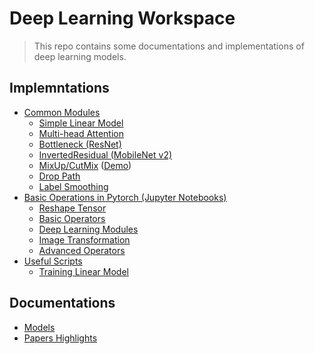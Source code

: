 # Deep Learning Workspace

> This repo contains some documentations and implementations of deep learning models.

## Implemntations

- [Common Modules](modules/)
  - [Simple Linear Model](modules/linear_model.py)
  - [Multi-head Attention](modules/multi-head-attention.py)
  - [Bottleneck (ResNet)](modules/resnet_bottleneck.py)
  - [InvertedResidual (MobileNet v2)](modules/mobilenet_invertedresidual.py)
  - [MixUp/CutMix](modules/mixup.py) ([Demo](modules/notebook_demos/mixup_demo.ipynb))
  - [Drop Path](modules/droppath.py)
  - [Label Smoothing](modules/labelsmoothing.py)
- [Basic Operations in Pytorch (Jupyter Notebooks)](basic_operations)
  - [Reshape Tensor](basic_operations/tensor_shape.ipynb)
  - [Basic Operators](basic_operations/operators.ipynb)
  - [Deep Learning Modules](basic_operations/nn_modules.ipynb)
  - [Image Transformation](basic_operations/image_transforms.ipynb)
  - [Advanced Operators](basic_operations/advanced_operators.ipynb)
- [Useful Scripts](scripts/)
  - [Training Linear Model](scripts/linear_model_solver.py)

## Documentations

- [Models](docs/models.md)
- [Papers Highlights](docs/PaperReviews.md)
